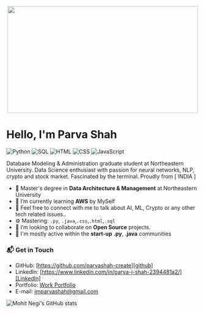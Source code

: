 <p align="center">
<img src="https://www.icegif.com/wp-content/uploads/2022/05/icegif-1169.gif"  height="280" width="498"/>
</ p>

# Hello, I'm Parva Shah

![Python](https://img.shields.io/badge/Python-Advance-orange)
![SQL](https://img.shields.io/badge/SQL-Advance-green)
![HTML](https://img.shields.io/badge/HTML-Advance-blue)
![CSS](https://img.shields.io/badge/CSS-Advance-red)
![JavaScript](https://img.shields.io/badge/JavaScript-Intermediate-yellow)

Database Modeling & Administration graduate student at Northeastern University. Data Science enthusiast with passion for neural networks, NLP, crypto and stock market. Fascinated by the terminal.  Proudly from [ INDIA ]

- 🔭 Master's degree in **Data Architecture & Management** at Northeastern University
- 🌱 I’m currently learning **AWS** by MySelf
- 🔗 Feel free to connect with me to talk about AI, ML, Crypto or any other tech related issues..
- ⚙️ Mastering: `.py`, `.java`,`.css`,`.html`,`.sql`
- 👯 I’m looking to collaborate on **Open Source** projects.
- 💬 I'm mostly active within the **start-up** **.py**, **.java** communities

### 📬 Get in Touch

- GitHub: [https://github.com/parvashah-create][github]
- LinkedIn: [https://www.linkedin.com/in/parva-j-shah-2394481a2/][LinkedIn]
- Portfolio: [Work Portfolio](https://parvasite.onrender.com/)
- E-mail: jmparvashah@gmail.com

![Mohit Negi's GitHub stats](https://github-readme-stats.vercel.app/api?username=parvashah-create&show_icons=true&theme=onedark)

<!-- [github]: https://github.com/Negi97Mohit
[site]: https://federico-dondi.github.io
 -->
